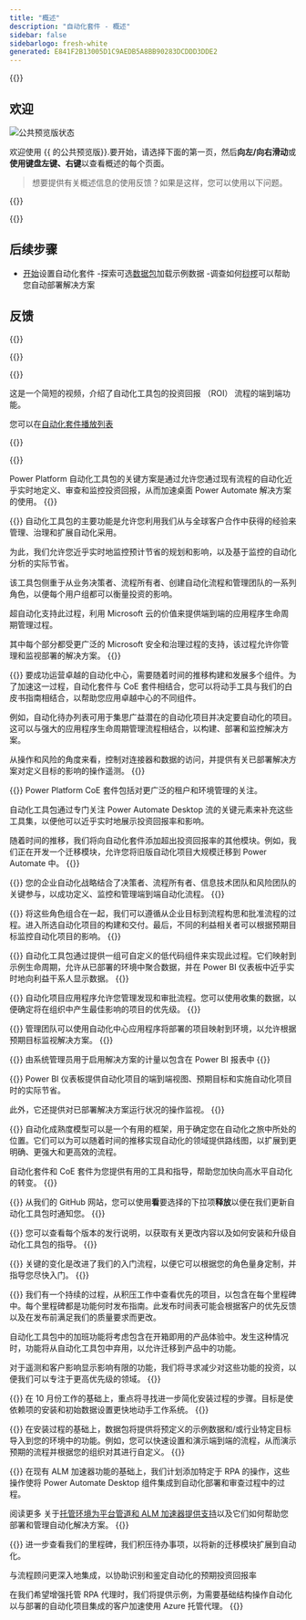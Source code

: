 ```yaml
---
title: "概述"
description: "自动化套件 - 概述"
sidebar: false
sidebarlogo: fresh-white
generated: E841F2B13005D1C9AEDB5A8BB90283DCDDD3DDE2
---
```


<div class="optional">

{{<toc>}}

## 欢迎

![公共预览版状态](/images/illustrations/status-public-preview.svg)

欢迎使用 {{ 的公共预览版<product-name>}}.要开始，请选择下面的第一页，然后**向左/向右滑动**或**使用键盘左键、右键**以查看概述的每个页面。

> 想要提供有关概述信息的使用反馈？如果是这样，您可以使用以下问题。

</div>

{{<presentation slides="0,1,2,3,4,5,6,7,8,9,10,11,12,13,14,15,16,17,18,19,20">}}

<div class="optional">

{{<presentationStyles>}}

## 后续步骤

- [开始](/zh-hans/get-started)设置自动化套件
-探索可选[数据包](/zh-hans/features/datapacks)加载示例数据
-调查如何[桫椤](/zh-hans/features/alm)可以帮助您自动部署解决方案

## 反馈

{{<questions name="/content/zh-hans/overview.json" completed="感谢您提供反馈" shownavigationbuttons="false" locale="zh-hans">}}

</div>

{{<slideStyles>}}

{{<slide id="slide0" audio="" description="Overview Video" video="VNC0PWBTRwA">}}

这是一个简短的视频，介绍了自动化工具包的投资回报 （ROI） 流程的端到端功能。

您可以在[自动化套件播放列表](https://www.youtube.com/playlist?list=PLi9EhCY4z99VlRg4j7D1Or6XfXbUcEWZy)

{{</slide>}}

{{<slide  id="slide1" audio="overview/Slide01.mp3" description="Automation Kit Overview" image="overview/Slide01.SVG" >}}

Power Platform 自动化工具包的关键方案是通过允许您通过现有流程的自动化近乎实时地定义、审查和监控投资回报，从而加速桌面 Power Automate 解决方案的使用。
{{</slide>}}

{{<slide  id="slide2" audio="overview/Slide02.mp3" description="Automation Kit Features" image="overview/Slide02.SVG" >}}
自动化工具包的主要功能是允许您利用我们从与全球客户合作中获得的经验来管理、治理和扩展自动化采用。

为此，我们允许您近乎实时地监控预计节省的规划和影响，以及基于监控的自动化分析的实际节省。

该工具包侧重于从业务决策者、流程所有者、创建自动化流程和管理团队的一系列角色，以便每个用户组都可以衡量投资的影响。

超自动化支持此过程，利用 Microsoft 云的价值来提供端到端的应用程序生命周期管理过程。

其中每个部分都受更广泛的 Microsoft 安全和治理过程的支持，该过程允许你管理和监视部署的解决方案。
{{</slide>}}

{{<slide  id="slide3" audio="overview/Slide03.mp3" description="Automation Center of Excellence Overview" image="overview/Slide03.SVG" >}}
要成功运营卓越的自动化中心，需要随着时间的推移构建和发展多个组件。为了加速这一过程，自动化套件与 CoE 套件相结合，您可以将动手工具与我们的白皮书指南相结合，以帮助您应用卓越中心的不同组件。

例如，自动化待办列表可用于集思广益潜在的自动化项目并决定要自动化的项目。这可以与强大的应用程序生命周期管理流程相结合，以构建、部署和监控解决方案。

从操作和风险的角度来看，控制对连接器和数据的访问，并提供有关已部署解决方案对定义目标的影响的操作遥测。
{{</slide>}}

{{<slide  id="slide4" audio="overview/Slide04.mp3" description="Automation Kit vs CoE Kit" image="overview/Slide04.SVG" >}}
Power Platform CoE 套件包括对更广泛的租户和环境管理的关注。

自动化工具包通过专门关注 Power Automate Desktop 流的关键元素来补充这些工具集，以便他可以近乎实时地展示投资回报率和影响。

随着时间的推移，我们将向自动化套件添加超出投资回报率的其他模块。例如，我们正在开发一个迁移模块，允许您将旧版自动化项目大规模迁移到 Power Automate 中。
{{</slide>}}

{{<slide  id="slide5" audio="overview/Slide05.mp3" description="Corporate Automation Strategy" image="overview/Slide05.SVG" >}}
您的企业自动化战略结合了决策者、流程所有者、信息技术团队和风险团队的关键参与，以成功定义、监控和管理端到端自动化流程。
{{</slide>}}

{{<slide  id="slide6" audio="overview/Slide06.mp3" description="Corporate Automation Strategy" image="overview/Slide06.SVG" >}}
将这些角色组合在一起，我们可以遵循从企业目标到流程构思和批准流程的过程。进入所选自动化项目的构建和交付。最后，不同的利益相关者可以根据预期目标监控自动化项目的影响。
{{</slide>}}

{{<slide  id="slide7" audio="overview/Slide07.mp3" description="Leveraging Automation Kit" image="overview/Slide07.SVG" >}}
自动化工具包通过提供一组可自定义的低代码组件来实现此过程。它们映射到示例生命周期，允许从已部署的环境中聚合数据，并在 Power BI 仪表板中近乎实时地向利益干系人显示数据。
{{</slide>}}

{{<slide  id="slide8" audio="overview/Slide08.mp3" description="Automation Projects" image="overview/Slide08.SVG" >}}
自动化项目应用程序允许您管理发现和审批流程。您可以使用收集的数据，以便确定将在组织中产生最佳影响的项目的优先级。
{{</slide>}}

{{<slide  id="slide9" audio="overview/Slide09.mp3" description="Automation Center" image="overview/Slide09.SVG" >}}
管理团队可以使用自动化中心应用程序将部署的项目映射到环境，以允许根据预期目标监视解决方案。
{{</slide>}}

{{<slide  id="slide10" audio="overview/Slide10.mp3" description="Automation Solution Manager" image="overview/Slide10.SVG" >}}
由系统管理员用于启用解决方案的计量以包含在 Power BI 报表中
{{</slide>}}

{{<slide  id="slide11" audio="overview/Slide11.mp3" description="Power BI Dashboard" image="overview/Slide11.SVG" >}}
Power BI 仪表板提供自动化项目的端到端视图、预期目标和实施自动化项目时的实际节省。

此外，它还提供对已部署解决方案运行状况的操作监视。
{{</slide>}}

{{<slide  id="slide12" audio="overview/Slide12.mp3" description="Automation Maturity Model" image="overview/Slide12.SVG" >}}
自动化成熟度模型可以是一个有用的框架，用于确定您在自动化之旅中所处的位置。它们可以为可以随着时间的推移实现自动化的领域提供路线图，以扩展到更明确、更强大和更高效的流程。

自动化套件和 CoE 套件为您提供有用的工具和指导，帮助您加快向高水平自动化的转变。
{{</slide>}}

{{<slide  id="slide13" audio="overview/Slide13.mp3" description="Monitor Automation Kit Releases" image="overview/Slide13.SVG" >}}
从我们的 GitHub 网站，您可以使用**看**要选择的下拉项**释放**以便在我们更新自动化工具包时通知您。
{{</slide>}}

{{<slide  id="slide14" audio="overview/Slide14.mp3" description="Automation Kit Release" image="overview/Slide14-Nov2022.SVG" >}}
您可以查看每个版本的发行说明，以获取有关更改内容以及如何安装和升级自动化工具包的指导。
{{</slide>}}

{{<slide  id="slide15" audio="overview/Slide15.mp3" description="Automation Kit Getting Started" image="overview/Slide15.SVG" >}}
关键的变化是改进了我们的入门流程，以便它可以根据您的角色量身定制，并指导您尽快入门。
{{</slide>}}

{{<slide  id="slide16" audio="overview/Slide16.mp3" description="What's Next" image="overview/Slide16.SVG" >}}
我们有一个持续的过程，从积压工作中查看优先的项目，以包含在每个里程碑中。每个里程碑都是功能何时发布指南。此发布时间表可能会根据客户的优先反馈以及在发布前满足我们的质量要求而更改。

自动化工具包中的加班功能将考虑包含在开箱即用的产品体验中。发生这种情况时，功能将从自动化工具包中弃用，以允许迁移到产品中的功能。

对于遥测和客户影响显示影响有限的功能，我们将寻求减少对这些功能的投资，以便我们可以专注于更高优先级的领域。
{{</slide>}}

{{<slide  id="slide17" audio="overview/Slide17.mp3" description="Simplifying the Install Process" image="overview/Slide17.SVG" >}}
在 10 月份工作的基础上，重点将寻找进一步简化安装过程的步骤。目标是使依赖项的安装和初始数据设置更快地动手工作系统。
{{</slide>}}

{{<slide  id="slide18" audio="overview/Slide18.mp3" description="Sample Data" image="overview/Slide18.SVG" >}}
在安装过程的基础上，数据包将提供将预定义的示例数据和/或行业特定目标导入到您的环境中的功能。例如，您可以快速设置和演示端到端的流程，从而演示预期的流程并根据您的组织对其进行自定义。
{{</slide>}}

{{<slide  id="slide19" audio="overview/Slide19.mp3" description="End to end ALM" image="overview/Slide19.SVG" >}}
在现有 ALM 加速器功能的基础上，我们计划添加特定于 RPA 的操作，这些操作使将 Power Automate Desktop 组件集成到自动化部署和审查过程中的过程。

阅读更多 关于[托管环境为平台管道和 ALM 加速器提供支持](/zh-hans/features/alm)以及它们如何帮助您部署和管理自动化解决方案。
{{</slide>}}

{{<slide  id="slide20" audio="overview/Slide20.mp3" description="Futures" image="overview/Slide20.SVG" >}}
进一步查看我们的里程碑，我们积压待办事项，以将新的迁移模块扩展到自动化。

与流程顾问更深入地集成，以协助识别和鉴定自动化的预期投资回报率

在我们希望增强托管 RPA 代理时，我们将提供示例，为需要基础结构操作自动化以与部署的自动化项目集成的客户加速使用 Azure 托管代理。
{{</slide>}}
